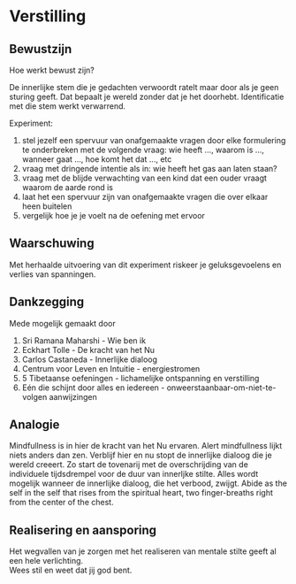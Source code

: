 # Verstilling

## Bewustzijn
Hoe werkt bewust zijn?

De innerlijke stem die je gedachten verwoordt ratelt maar door als je geen sturing geeft. Dat bepaalt je wereld zonder dat je het doorhebt. Identificatie met die stem werkt verwarrend.

Experiment:
1. stel jezelf een spervuur van onafgemaakte vragen door elke formulering te onderbreken met de volgende vraag: wie heeft ..., waarom is ..., wanneer gaat ..., hoe komt het dat ..., etc
2. vraag met dringende intentie als in: wie heeft het gas aan laten staan?
3. vraag met de blijde verwachting van een kind dat een ouder vraagt waarom de aarde rond is
4. laat het een spervuur zijn van onafgemaakte vragen die over elkaar heen buitelen
5. vergelijk hoe je je voelt na de oefening met ervoor

## Waarschuwing

Met herhaalde uitvoering van dit experiment riskeer je geluksgevoelens en verlies van spanningen.

## Dankzegging
Mede mogelijk gemaakt door
1. Sri Ramana Maharshi - Wie ben ik
2. Eckhart Tolle - De kracht van het Nu
3. Carlos Castaneda - Innerlijke dialoog
4. Centrum voor Leven en Intuitie - energiestromen
5. 5 Tibetaanse oefeningen - lichamelijke ontspanning en verstilling
6. Eén die schijnt door alles en iedereen - onweerstaanbaar-om-niet-te-volgen aanwijzingen

## Analogie

Mindfullness is in hier de kracht van het Nu ervaren.
Alert mindfullness lijkt niets anders dan zen.
Verblijf hier en nu stopt de innerlijke dialoog die je wereld creeert.
Zo start de tovenarij met de overschrijding van de individuele tijdsdrempel voor de duur van innerljke stilte.
Alles wordt mogelijk wanneer de innerlijke dialoog, die het verbood, zwijgt.
Abide as the self in the self that rises from the spiritual heart, two finger-breaths right from the center of the chest.

## Realisering en aansporing
Het wegvallen van je zorgen met het realiseren van mentale stilte geeft al een hele verlichting.<br>
Wees stil en weet dat jij god bent.
